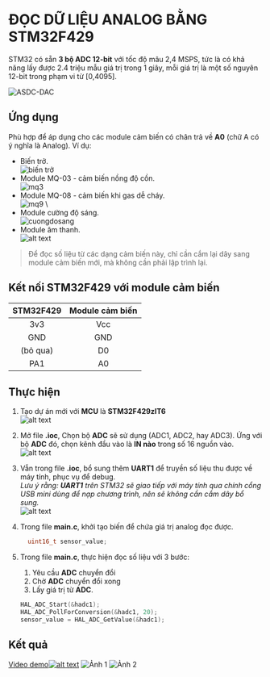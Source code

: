 # ĐỌC DỮ LIỆU ANALOG BẰNG STM32F429

   STM32 có sẵn __3 bộ ADC 12-bit__ với tốc độ mâu 2,4 MSPS, tức là có khả năng lấy được 2.4 triệu mẫu giá trị trong 1 giây, mỗi giá trị là một số nguyên 12-bit trong phạm vi từ [0,4095].

   ![ASDC-DAC](./assets/adcdac.png)

## Ứng dụng

Phù hợp để áp dụng cho các module cảm biến có chân trả về __A0__ (chữ A có ý nghĩa là Analog). Ví dụ:

- Biến trở.\
  ![biến trở](./assets/bientro.png)
- Module MQ-03 - cảm biến nồng độ cồn.\
  ![mq3](./assets/mq3.png)
- Module MQ-08 - cảm biến khi gas dễ cháy.\
  ![mq9](./assets/mq9.png) \
- Module cường độ sáng.\
  ![cuongdosang](./assets/cuongdosang.png)
- Module âm thanh.\
  ![alt text](./assets/amthanh.png)

> Để đọc số liệu từ các dạng cảm biến này, chỉ cần cắm lại dây sang module cảm biến mới, mà không cần phải lập trình lại.

## Kết nối STM32F429 với module cảm biến

|STM32F429|Module cảm biến|
|:--:|:--:|
|3v3|Vcc|
|GND|GND|
|(bỏ qua)|D0|
|PA1|A0|

## Thực hiện

1. Tạo dự án mới với __MCU__ là __STM32F429zIT6__\
  ![alt text](./assets/newproject_with_mcu.png)
2. Mở file __.ioc__, Chọn bộ __ADC__ sẽ sử dụng (ADC1, ADC2, hay ADC3). Ứng với bộ __ADC__ đó, chọn kênh đầu vào là __IN nào__ trong số 16 nguồn vào.\
  ![alt text](./assets/selectadc.png)
3. Vẫn trong file __.ioc__, bổ sung thêm __UART1__ để truyền số liệu thu được về máy tính, phục vụ để debug.\
  *Lưu ý rằng: __UART1__ trên STM32 sẽ giao tiếp với máy tính qua chính cổng USB mini dùng để nạp chương trình, nên sẽ không cần cắm dây bổ sung.*\
  ![alt text](./assets/caidatuart1.png)

4. Trong file __main.c__, khởi tạo biến để chứa giá trị analog đọc được.

    ```C
      uint16_t sensor_value;
    ```

5. Trong file __main.c__, thực hiện đọc số liệu với 3 bước:
    1. Yêu cầu __ADC__ chuyển đổi
    2. Chờ __ADC__ chuyển đổi xong
    3. Lấy giá trị từ __ADC__.
  
    ```C
    HAL_ADC_Start(&hadc1);
    HAL_ADC_PollForConversion(&hadc1, 20);
    sensor_value = HAL_ADC_GetValue(&hadc1);
    ```

## Kết quả
   [Video demo![alt text](./assets/video_demo.png)](https://youtube.com/shorts/wBLDlglATeg)
   ![Ảnh 1](./assets/20250403_183009.jpg)
   ![Ảnh 2](./assets/20250403_183027.jpg)